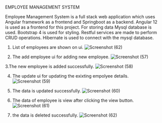 EMPLOYEE MANAGEMENT SYSTEM

Employee Management System is a full stack web application which uses Angular framework as a frontend and Springboot as a backend.
Angular 12 is used as a frontend for this project.
For storing data Mysql database is used.
Bootstrap 4 is used for styling.
Restful services are made to perform CRUD operations.
Hibernate is used to connect  with the mysql database.

1. List of employees are shown on ui.
![Screenshot (62)](https://user-images.githubusercontent.com/116376624/219872672-6eac9fb6-24bf-438b-8a37-f7eb7da1cdc2.png)

2. The add employee ui for adding new employee.
![Screenshot (57)](https://user-images.githubusercontent.com/116376624/219872897-8995ebea-8b39-4069-8c9e-170c53518ef1.png)

3.The new employee is added successfully.
![Screenshot (58)](https://user-images.githubusercontent.com/116376624/219872938-5883f454-fb65-4b77-9ad6-6161bdb566d4.png)

4. The update ui for updating the exixting empolyee details.
![Screenshot (59)](https://user-images.githubusercontent.com/116376624/219873001-959ef1aa-00ef-43f5-8d8e-d5865809a873.png)

5. The data is updated successfully.
 ![Screenshot (60)](https://user-images.githubusercontent.com/116376624/219873038-8a428e9e-b181-4d11-a267-8613713f840e.png)

6. The data of employee is view after clicking the view button.
![Screenshot (61)](https://user-images.githubusercontent.com/116376624/219873185-d34670f4-8ad6-458f-be56-cc4ad4a2f101.png)

7. the data is deleted successfully.
 ![Screenshot (62)](https://user-images.githubusercontent.com/116376624/219873099-6dcfecf8-bcb2-423d-83af-5682e62f8de4.png)


